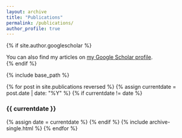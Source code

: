 ```yaml
---
layout: archive
title: "Publications"
permalink: /publications/
author_profile: true
---
```


{% if site.author.googlescholar %}
  <div class="wordwrap">You can also find my articles on <a href="{{site.author.googlescholar}}">my Google Scholar profile</a>.</div>
{% endif %}

{% include base_path %}

{% for post in site.publications reversed %}
  {% assign currentdate = post.date | date: "%Y" %}
    {% if currentdate != date %}
  <h3>{{ currentdate }}</h3>
      {% assign date = currentdate %}
  {% endif %}
  {% include archive-single.html %}
{% endfor %}
